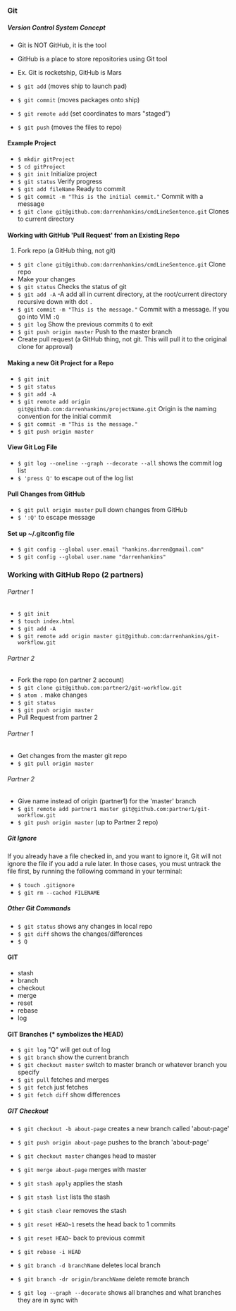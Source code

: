### Git


##### Version Control System Concept
- Git is NOT GitHub, it is the tool
- GitHub is a place to store repositories using Git tool
- Ex. Git is rocketship, GitHub is Mars


- `$ git add` (moves ship to launch pad)
- `$ git commit` (moves packages onto ship)
- `$ git remote add` (set coordinates to mars "staged")
- `$ git push` (moves the files to repo)

#### Example Project

- `$ mkdir gitProject`
- `$ cd gitProject`
- `$ git init` Initialize project
- `$ git status` Verify progress
- `$ git add fileName` Ready to commit
- `$ git commit -m "This is the initial commit."` Commit with a message
- `$ git clone git@github.com:darrenhankins/cmdLineSentence.git` Clones to current directory

#### Working with GitHub 'Pull Request' from an Existing Repo

1. Fork repo (a GitHub thing, not git)
- `$ git clone git@github.com:darrenhankins/cmdLineSentence.git` Clone repo
- Make your changes
- `$ git status` Checks the status of git
- `$ git add -A` -A add all in current directory, at the root/current directory recursive down with dot `.`
- `$ git commit -m "This is the message."` Commit with a message. If you go into VIM `:Q`
- `$ git log` Show the previous commits `Q` to exit
- `$ git push origin master` Push to the master branch
- Create pull request (a GitHub thing, not git. This will pull it to the original clone for approval)

#### Making a new Git Project for a Repo
- `$ git init`
- `$ git status`
- `$ git add -A`
- `$ git remote add origin git@github.com:darrenhankins/projectName.git` Origin is the naming convention for the initial commit
- `$ git commit -m "This is the message."`
- `$ git push origin master`

#### View Git Log File
- `$ git log --oneline --graph --decorate --all` shows the commit log list
- `$ 'press Q'` to escape out of the log list

#### Pull Changes from GitHub
- `$ git pull origin master` pull down changes from GitHub
- `$ ':Q'` to escape message

#### Set up ~/.gitconfig file
- `$ git config --global user.email "hankins.darren@gmail.com"`
- `$ git config --global user.name "darrenhankins"`

### Working with GitHub Repo (2 partners)
###### Partner 1
- `$ git init`
- `$ touch index.html`
- `$ git add -A`
- `$ git remote add origin master git@github.com:darrenhankins/git-workflow.git`

###### Partner 2
- Fork the repo (on partner 2 account)
- `$ git clone git@github.com:partner2/git-workflow.git`
- `$ atom .` make changes
- `$ git status`
- `$ git push origin master`
- Pull Request from partner 2

###### Partner 1
- Get changes from the master git repo
- `$ git pull origin master`

###### Partner 2
- Give name instead of origin (partner1) for the 'master' branch
- `$ git remote add partner1 master git@github.com:partner1/git-workflow.git`
- `$ git push origin master` (up to Partner 2 repo)

##### Git Ignore

If you already have a file checked in, and you want to ignore it, Git will not ignore the file if you add a rule later. In those cases, you must untrack the file first, by running the following command in your terminal:

- `$ touch .gitignore`
- `$ git rm --cached FILENAME`


##### Other Git Commands
- `$ git status` shows any changes in local repo
- `$ git diff` shows the changes/differences
- `$ Q`


#### GIT
- stash
- branch
- checkout
- merge
- reset
- rebase
- log

#### GIT Branches (* symbolizes the HEAD)
- `$ git log` "Q" will get out of log
- `$ git branch` show the current branch
- `$ git checkout master` switch to master branch or whatever branch you specify
- `$ git pull` fetches and merges
- `$ git fetch` just fetches
- `$ git fetch diff` show differences

##### GIT Checkout
- `$ git checkout -b about-page` creates a new branch called 'about-page'
- `$ git push origin about-page` pushes to the branch 'about-page'
- `$ git checkout master` changes head to master
- `$ git merge about-page` merges with master
- `$ git stash apply` applies the stash
- `$ git stash list` lists the stash
- `$ git stash clear` removes the stash

- `$ git reset HEAD~1` resets the head back to 1 commits
- `$ git reset HEAD~` back to previous commit

- `$ git rebase -i HEAD`

- `$ git branch -d branchName` deletes local branch
- `$ git branch -dr origin/branchName` delete remote branch

- `$ git log --graph --decorate` shows all branches and what branches they are in sync with

